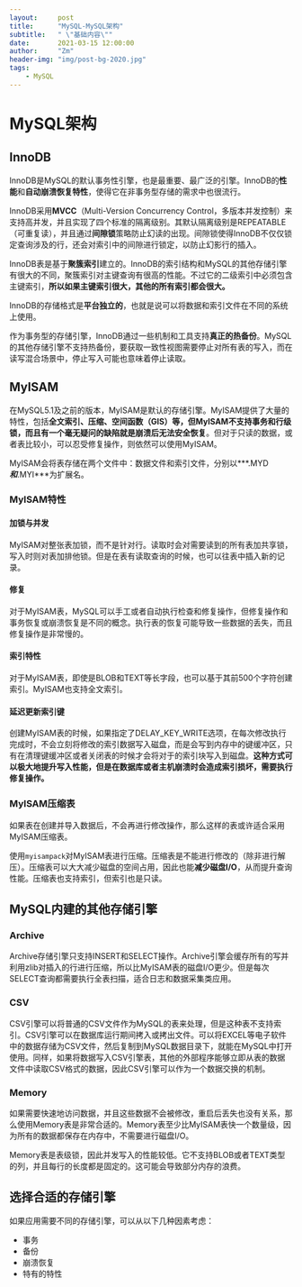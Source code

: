 ```yaml
---
layout:     post
title:      "MySQL-MySQL架构"
subtitle:   " \"基础内容\""
date:       2021-03-15 12:00:00
author:     "Zm"
header-img: "img/post-bg-2020.jpg"
tags:
    - MySQL
---
```


# MySQL架构

## InnoDB

InnoDB是MySQL的默认事务性引擎，也是最重要、最广泛的引擎。InnoDB的**性能**和**自动崩溃恢复特性**，使得它在非事务型存储的需求中也很流行。

InnoDB采用**MVCC**（Multi-Version Concurrency Control，多版本并发控制）来支持高并发，并且实现了四个标准的隔离级别。其默认隔离级别是REPEATABLE（可重复读），并且通过**间隙锁**策略防止幻读的出现。间隙锁使得InnoDB不仅仅锁定查询涉及的行，还会对索引中的间隙进行锁定，以防止幻影行的插入。

InnoDB表是基于**聚簇索引**建立的。InnoDB的索引结构和MySQL的其他存储引擎有很大的不同，聚簇索引对主键查询有很高的性能。不过它的二级索引中必须包含主键索引，**所以如果主键索引很大，其他的所有索引都会很大。**

InnoDB的存储格式是**平台独立的**，也就是说可以将数据和索引文件在不同的系统上使用。

作为事务型的存储引擎，InnoDB通过一些机制和工具支持**真正的热备份**。MySQL的其他存储引擎不支持热备份，要获取一致性视图需要停止对所有表的写入，而在读写混合场景中，停止写入可能也意味着停止读取。

## MyISAM

在MySQL5.1及之前的版本，MyISAM是默认的存储引擎。MyISAM提供了大量的特性，包括**全文索引、压缩、空间函数（GIS）**等，但MyISAM不支持事务和行级锁，而且有一个毫无疑问的缺陷就是**崩溃后无法安全恢复**。但对于只读的数据，或者表比较小，可以忍受修复操作，则依然可以使用MyISAM。

MyISAM会将表存储在两个文件中：数据文件和索引文件，分别以***.MYD***和***.MYI***为扩展名。

### MyISAM特性

#### 加锁与并发

MyISAM对整张表加锁，而不是针对行。读取时会对需要读到的所有表加共享锁，写入时则对表加排他锁。但是在表有读取查询的时候，也可以往表中插入新的记录。

#### 修复

对于MyISAM表，MySQL可以手工或者自动执行检查和修复操作，但修复操作和事务恢复或崩溃恢复是不同的概念。执行表的恢复可能导致一些数据的丢失，而且修复操作是非常慢的。

#### 索引特性

对于MyISAM表，即使是BLOB和TEXT等长字段，也可以基于其前500个字符创建索引。MyISAM也支持全文索引。

#### 延迟更新索引键

创建MyISAM表的时候，如果指定了DELAY_KEY_WRITE选项，在每次修改执行完成时，不会立刻将修改的索引数据写入磁盘，而是会写到内存中的键缓冲区，只有在清理键缓冲区或者关闭表的时候才会将对于的索引块写入到磁盘。**这种方式可以极大地提升写入性能，但是在数据库或者主机崩溃时会造成索引损坏，需要执行修复操作。**



### MyISAM压缩表

如果表在创建并导入数据后，不会再进行修改操作，那么这样的表或许适合采用MyISAM压缩表。

使用`myisampack`对MyISAM表进行压缩。压缩表是不能进行修改的（除非进行解压）。压缩表可以大大减少磁盘的空间占用，因此也能**减少磁盘I/O**，从而提升查询性能。压缩表也支持索引，但索引也是只读。

## MySQL内建的其他存储引擎

### Archive

Archive存储引擎只支持INSERT和SELECT操作。Archive引擎会缓存所有的写并利用zlib对插入的行进行压缩，所以比MyISAM表的磁盘I/O更少。但是每次SELECT查询都需要执行全表扫描，适合日志和数据采集类应用。

### CSV

CSV引擎可以将普通的CSV文件作为MySQL的表来处理，但是这种表不支持索引。CSV引擎可以在数据库运行期间拷入或拷出文件。可以将EXCEL等电子软件中的数据存储为CSV文件，然后复制到MySQL数据目录下，就能在MySQL中打开使用。同样，如果将数据写入CSV引擎表，其他的外部程序能够立即从表的数据文件中读取CSV格式的数据，因此CSV引擎可以作为一个数据交换的机制。

### Memory

如果需要快速地访问数据，并且这些数据不会被修改，重启后丢失也没有关系，那么使用Memory表是非常合适的。Memory表至少比MyISAM表快一个数量级，因为所有的数据都保存在内存中，不需要进行磁盘I/O。

Memory表是表级锁，因此并发写入的性能较低。它不支持BLOB或者TEXT类型的列，并且每行的长度都是固定的。这可能会导致部分内存的浪费。

## 选择合适的存储引擎

如果应用需要不同的存储引擎，可以从以下几种因素考虑：

- 事务
- 备份
- 崩溃恢复
- 特有的特性